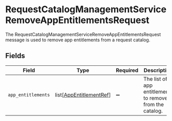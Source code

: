 # RequestCatalogManagementServiceRemoveAppEntitlementsRequest

The RequestCatalogManagementServiceRemoveAppEntitlementsRequest message is used to remove app entitlements from a request catalog.


## Fields

| Field                                                               | Type                                                                | Required                                                            | Description                                                         |
| ------------------------------------------------------------------- | ------------------------------------------------------------------- | ------------------------------------------------------------------- | ------------------------------------------------------------------- |
| `app_entitlements`                                                  | list[[AppEntitlementRef](../../models/shared/appentitlementref.md)] | :heavy_minus_sign:                                                  | The list of app entitlements to remove from the catalog.            |